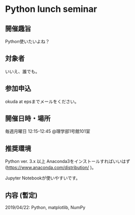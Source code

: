 # Python lunch seminar

## 開催趣旨
Python使いたいよね？

## 対象者
いいえ、誰でも。

## 参加申込
okuda at epsまでメールをください。

## 開催日時・場所
毎週月曜日 12:15-12:45 @理学部1号館101室

## 推奨環境
Python ver. 3.x 以上 Anaconda3をインストールすればいいはず(https://www.anaconda.com/distribution/ )。

Jupyter Notebookが使いやすいです。

## 内容 (暫定)
2019/04/22: Python, matplotlib, NumPy
